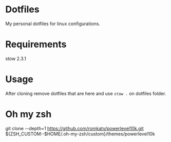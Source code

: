 # Dotfiles
My personal dotfiles for linux configurations.
# Requirements
stow 2.3.1
# Usage
After cloning remove dotfiles that are here and use `stow .` on dotfiles folder.
# Oh my zsh
git clone --depth=1 https://github.com/romkatv/powerlevel10k.git ${ZSH_CUSTOM:-$HOME/.oh-my-zsh/custom}/themes/powerlevel10k

